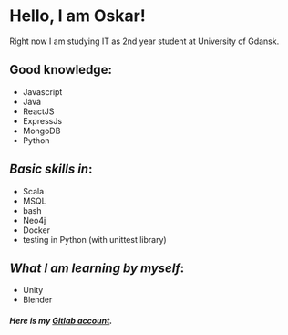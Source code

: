 
# Hello, I am Oskar!

Right now I am studying IT as 2nd year student at University of Gdansk. 

## Good knowledge:
- Javascript
- Java
- ReactJS
- ExpressJs
- MongoDB
- Python

## _Basic skills in_:
- Scala
- MSQL
- bash
- Neo4j
- Docker
- testing in Python (with unittest library)

[//]:  <> (## _I am now studying_:)

## _What I am learning **by myself**_:
- Unity
- Blender

##### Here is my **[Gitlab account](https://gitlab.com/olewna)**.
<!---
olewna/olewna is a ✨ special ✨ repository because its `README.md` (this file) appears on your GitHub profile.
You can click the Preview link to take a look at your changes.
--->
